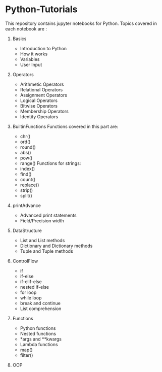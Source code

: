 # Python-Tutorials
This repository contains jupyter notebooks for Python. Topics covered in each notebook are :
1. Basics
   * Introduction to Python
   * How it works
   * Variables
   * User Input
2. Operators
   * Arithmetic Operators
   * Relational Operators
   * Assignment Operators
   * Logical Operators
   * Bitwise Operators
   * Membership Operators
   * Identity Operators
3. BuiltinFunctions
   Functions covered in this part are:
   * chr()
   * ord()
   * round()
   * abs()
   * pow()
   * range()
   Functions for strings:
   * index()
   * find()
   * count()
   * replace()
   * strip()
   * split()
4. printAdvance
   * Advanced print statements
   * Field/Precision width
5. DataStructure
   * List and List methods
   * Dictionary and Dictionary methods
   * Tuple and Tuple methods
6. ControlFlow
   * if
   * if-else
   * if-elif-else
   * nested if-else
   * for loop
   * while loop
   * break and continue
   * List comprehension
7. Functions
   * Python functions
   * Nested functions
   * \*args and \**kwargs
   * Lambda functions
   * map()
   * filter()
   
8. OOP

